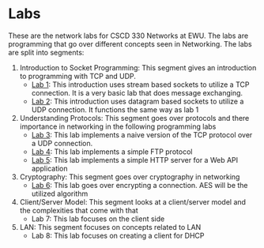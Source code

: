 # Labs

These are the network labs for CSCD 330 Networks at EWU. The labs are programming that go over different concepts seen in Networking. The labs are split into segments:

1. Introduction to Socket Programming:
    This segment gives an introduction to programming with TCP and UDP.
    - [Lab 1](lab1/lab.md):
        This introduction uses stream based sockets to utilize a TCP connection. It is a very basic lab that does message exchanging.
    - [Lab 2](lab2/lab.md):
        This introduction uses datagram based sockets to utilize a UDP connection. It functions the same way as lab 1
2. Understanding Protocols:
    This segment goes over protocols and there importance in networking in the following programming labs
    - [Lab 3](lab3/lab.md):
        This lab implements a naive version of the TCP protocol over a UDP connection.
    - [Lab 4](lab4/lab.md):
        This lab implements a simple FTP protocol
    - [Lab 5](lab5/lab.md):
        This lab implements a simple HTTP server for a Web API application
3. Cryptography:
    This segment goes over cryptography in networking
    - [Lab 6](lab6/lab.md):
        This lab goes over encrypting a connection. AES will be the utilized algorithm
4. Client/Server Model:
    This segment looks at a client/server model and the complexities that come with that
    - Lab 7:
        This lab focuses on the client side
5. LAN:
    This segment focuses on concepts related to LAN
    - Lab 8:
        This lab focuses on creating a client for DHCP
  